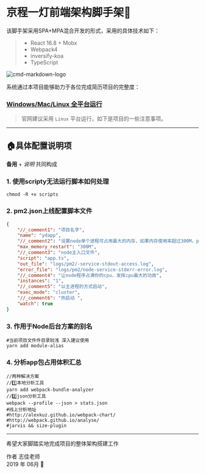 
# 京程一灯前端架构脚手架🦀

该脚手架采用SPA+MPA混合开发的形式，采用的具体技术如下：

> * React 16.8 + Mobx
> * Webpack4
> * inversify-koa
> * TypeScript

![cmd-markdown-logo](https://www.yidengxuetang.com/static/common/static/images/logo_01c8731.png)

系统通过本项目能够助力于各位完成简历项目的完整度：

### [Windows/Mac/Linux 全平台运行](https://www.yidengfe.com//)

> 官网建议采用 `Linux` 平台运行，如下是项目的一些注意事项。

------

## 🏠具体配置说明项

**备用** + *说明* 共同构成

### 1. 使用scripty无法运行脚本如何处理
```shell
chmod -R +x scripts
```

### 2. pm2.json上线配置脚本文件

```json
{
    "//_comment1": "项目名字",
    "name": "ydapp",
    "//_comment2": "设置node单个进程可占用最大的内存，如果内存使用率超过300M，pm2自动重启该进程",
    "max_memory_restart": "300M",
    "//_comment3": "node主入口文件",
    "script": "app.ts",
    "out_file": "logs/pm2/-service-stdout-access.log",
    "error_file": "logs/pm2/node-service-stderr-error.log",
    "//_comment4": "让node程序占满你的cpu，发挥cpu最大的功效",
    "instances": "1",
    "//_comment5": "以主进程的方式启动",
    "exec_mode": "cluster", 
    "//_comment6": "热启动 ",
    "watch": true 
}
```
### 3. 作用于Node后台方案的别名

```shell
#当前项目文件件目录较浅 深入建议使用
yarn add module-alias
```

### 4. 分析app包占用体积汇总

```shell
//两种解决方案
//1️⃣本地分析工具
yarn add webpack-bundle-analyzer 
//2️⃣json分析工具
webpack --profile --json > stats.json
#线上分析地址
#http://alexkuz.github.io/webpack-chart/
#http://webpack.github.io/analyse/
#jarvis && size-plugin
```

------

希望大家脚踏实地完成项目的整体架构搭建工作

作者 志佳老师  
2019 年 06月 👴    

